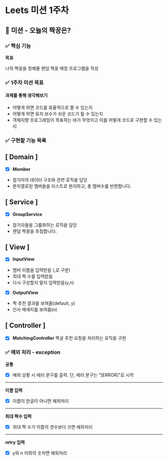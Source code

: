 # Leets 미션 1주차

##  👥 미션 - 오늘의 짝꿍은?

### ✅ 핵심 기능

**목표**

나의 짝꿍을 정해줄 랜덤 짝꿍 매칭 프로그램을 작성

### ✅ 1주차 미션 목표

#### 과제를 통해 생각해보기
- 어떻게 하면 코드를 효율적으로 짤 수 있는지
- 어떻게 하면 유지 보수가 쉬운 코드가 될 수 있는지
- 객체지향 프로그래밍이 목표하는 바가 무엇이고 이를 어떻게 코드로 구현할 수 있는지

### ✅ 구현할 기능 목록
**[ Domain ]**
-

- [x]  **Member**

- 참가자의 데이터 구조와 관련 로직을 담당
- 문자열로된 멤버들을 리스트로 분리하고, 총 멤버수를 반환합니다.

**[ Service ]**
-

- [x]  **GroupService**
- 참가자들을 그룹화하는 로직을 담당
- 랜덤 짝꿍을 추첨합니다.

**[ View ]**
-

- [x]  **InputView**

- 멤버 이름을 입력받음 (,로 구분)
- 최대 짝 수를 입력받음
- 다시 구성할지 말지 입력받음(y,n)

- [x]  **OutputView**
- 짝 추천 결과를 보여줌(default, y)
- 인사 메세지를 보여줌(n)

**[ Controller ]**
-

- [x]  **MatchingController**
짝궁 추천 요청을 처리하는 로직을 구현

### ✅ 예외 처리 - exception

********공통********

- [x]  예외 상황 시 에러 문구를 출력. 단, 에러 문구는 "[ERROR]"로 시작

---

**이름 입력**

- [x] 이름이 한글이 아니면 예외처리

---

**최대 짝수 입력**

- [x] 최대 짝 수가 이름의 갯수보다 크면 예외처리
---

**retry 입력**
- [x] y와 n 이외의 숫자면 예외처리


